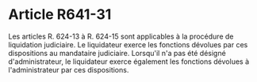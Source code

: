 # Article R641-31

Les articles R. 624-13 à R. 624-15 sont applicables à la procédure de liquidation judiciaire. Le liquidateur exerce les fonctions dévolues par ces dispositions au mandataire judiciaire. Lorsqu'il n'a pas été désigné d'administrateur, le liquidateur exerce également les fonctions dévolues à l'administrateur par ces dispositions.
